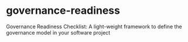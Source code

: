 # governance-readiness
Governance Readiness Checklist: A light-weight framework to define the governance model in your software project
